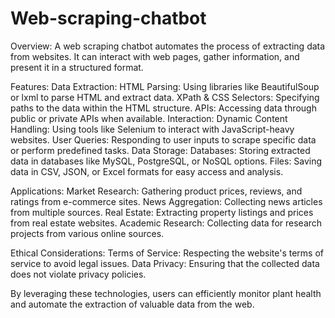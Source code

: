 # Web-scraping-chatbot

Overview:
A web scraping chatbot automates the process of extracting data from websites. It can interact with web pages, gather information, and present it in a structured format.

Features:
  Data Extraction:
    HTML Parsing: Using libraries like BeautifulSoup or lxml to parse HTML and extract data.
    XPath & CSS Selectors: Specifying paths to the data within the HTML structure.
    APIs: Accessing data through public or private APIs when available.
  Interaction:
    Dynamic Content Handling: Using tools like Selenium to interact with JavaScript-heavy websites.
    User Queries: Responding to user inputs to scrape specific data or perform predefined tasks.
  Data Storage:
    Databases: Storing extracted data in databases like MySQL, PostgreSQL, or NoSQL options.
    Files: Saving data in CSV, JSON, or Excel formats for easy access and analysis.
    
Applications:
  Market Research: Gathering product prices, reviews, and ratings from e-commerce sites.
  News Aggregation: Collecting news articles from multiple sources.
  Real Estate: Extracting property listings and prices from real estate websites.
  Academic Research: Collecting data for research projects from various online sources.
  
Ethical Considerations:
  Terms of Service: Respecting the website's terms of service to avoid legal issues.
  Data Privacy: Ensuring that the collected data does not violate privacy policies.
  
By leveraging these technologies, users can efficiently monitor plant health and automate the extraction of valuable data from the web.
